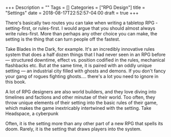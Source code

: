 +++
Description = ""
Tags = []
Categories = ["RPG Design"]
title = "Settings"
date = 2018-08-17T22:52:57-04:00
draft = true
+++

There's basically two routes you can take when writing a tabletop RPG -
setting-first, or rules-first.  I would argue that you should almost always
write rules-first.  More than perhaps any other choice you can make, the
setting is the thing that can turn people off the fastest.

Take Blades in the Dark, for example.  It's an incredibly innovative rules
system that does a half dozen things that I had never seen in an RPG before —
structured downtime, effect vs. position codified in the rules, mechanical
flashbacks etc.  But at the same time, it is paired with an oddly unique setting
— an industrial city filled with ghosts and demons.  If you don't fancy your
gang of rogues fighting ghosts.... there's a lot you need to ignore in this
book.

A lot of RPG designers are also world builders, and they love diving into
timelines and factions and other minutae of their world.  Too often, they throw unique elements of their setting into the basic rules of their game, which makes the game inextricably intertwined with the setting.  Take Headspace, a cyberpunk 

 Often, it is the setting more than any other part of a new RPG that spells its doom.  Rarely, it is the setting that draws players into the system.